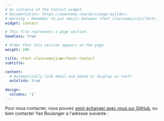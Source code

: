 ```yaml
---
# An instance of the Contact widget.
# Documentation: https://wowchemy.com/docs/page-builder/
# Warning : Remember to put emojis between <font class=emoji>👋</font> in order to make emojis compatible with old browsers.
widget: contact

# This file represents a page section.
headless: true

# Order that this section appears on the page.
weight: 200

title: <font class=emoji>☎</font> Contact
subtitle:

content:
  # Automatically link email and phone or display as text?
  autolink: true
  
design:
  columns: '1'
---
```


Pour nous contacter, vous pouvez [venir échanger avec nous sur GitHub](https://landis-hub-quebec.github.io/#nous-rejoindre), ou bien contacter Yan Boulanger à l'adresse suivante :
